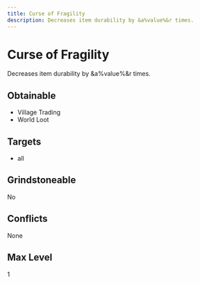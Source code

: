 ```yaml
---
title: Curse of Fragility
description: Decreases item durability by &a%value%&r times.
---
```

# Curse of Fragility
Decreases item durability by &a%value%&r times.
## Obtainable

- Village Trading
- World Loot
## Targets
- all
## Grindstoneable
No
## Conflicts
None
## Max Level
1

